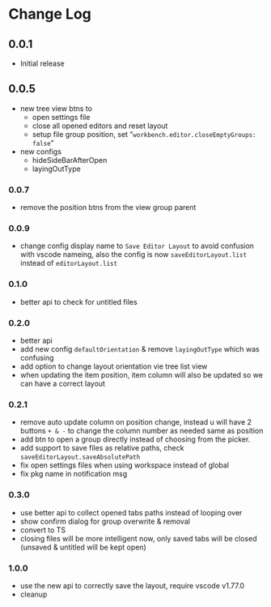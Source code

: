 # Change Log

## 0.0.1

- Initial release

## 0.0.5

- new tree view btns to
    + open settings file
    + close all opened editors and reset layout
    + setup file group position, set "`workbench.editor.closeEmptyGroups: false`"
- new configs
    + hideSideBarAfterOpen
    + layingOutType

### 0.0.7

- remove the position btns from the view group parent

### 0.0.9

- change config display name to `Save Editor Layout` to avoid confusion with vscode nameing, also the config is now `saveEditorLayout.list` instead of `editorLayout.list`

### 0.1.0

- better api to check for untitled files

### 0.2.0

- better api
- add new config `defaultOrientation` & remove `layingOutType` which was confusing
- add option to change layout orientation vie tree list view
- when updating the item position, item column will also be updated so we can have a correct layout

### 0.2.1

- remove auto update column on position change, instead u will have 2 buttons `+ & -` to change the column number as needed same as position
- add btn to open a group directly instead of choosing from the picker.
- add support to save files as relative paths, check `saveEditorLayout.saveAbsolutePath`
- fix open settings files when using workspace instead of global
- fix pkg name in notification msg

### 0.3.0

- use better api to collect opened tabs paths instead of looping over
- show confirm dialog for group overwrite & removal
- convert to TS
- closing files will be more intelligent now, only saved tabs will be closed (unsaved & untitled will be kept open)

### 1.0.0

- use the new api to correctly save the layout, require vscode v1.77.0
- cleanup
